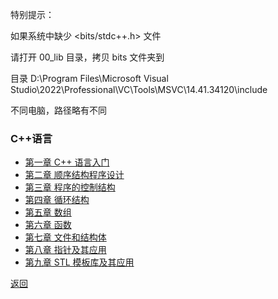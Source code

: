 特别提示：

如果系统中缺少 <bits/stdc++.h> 文件

请打开 00_lib 目录，拷贝 bits 文件夹到 

目录 D:\Program Files\Microsoft Visual Studio\2022\Professional\VC\Tools\MSVC\14.41.34120\include

不同电脑，路径略有不同

### C++语言

- [第一章 C++ 语言入门](01_C++语言入门)
- [第二章 顺序结构程序设计](02_顺序结构程序设计)
- [第三章 程序的控制结构](03_程序的控制结构)
- [第四章 循环结构](04_循环结构)
- [第五章 数组](05_数组)
- [第六章 函数](06_函数)
- [第七章 文件和结构体](07_文件和结构体)
- [第八章 指针及其应用](08_指针及其应用)
- [第九章 STL 模板库及其应用](09_STL模板库及其应用)

[返回](../)
